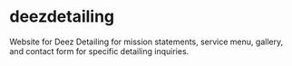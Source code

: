 # deezdetailing
Website for Deez Detailing for mission statements, service menu, gallery, and contact form for specific detailing inquiries. 
